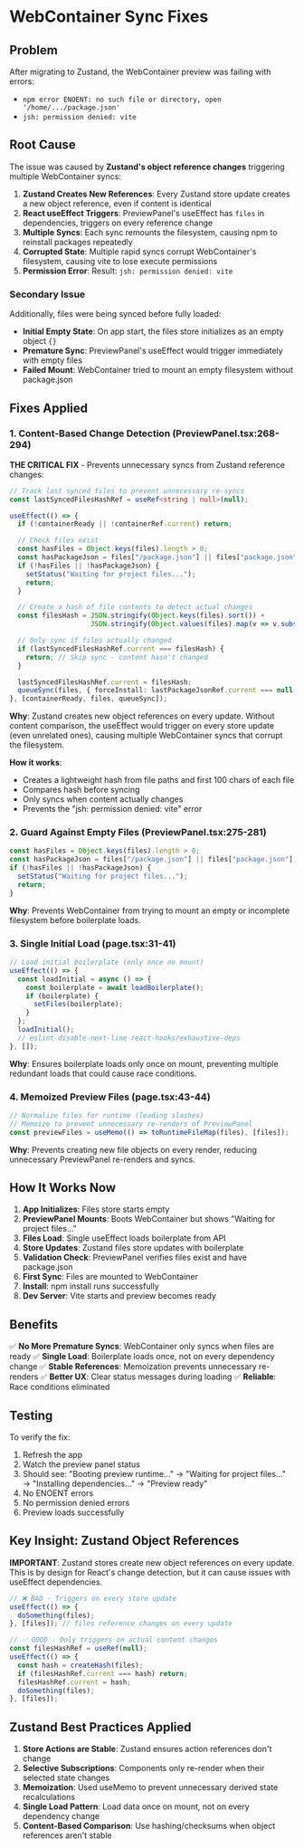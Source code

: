 # WebContainer Sync Fixes

## Problem
After migrating to Zustand, the WebContainer preview was failing with errors:
- `npm error ENOENT: no such file or directory, open '/home/.../package.json'`
- `jsh: permission denied: vite`

## Root Cause
The issue was caused by **Zustand's object reference changes** triggering multiple WebContainer syncs:

1. **Zustand Creates New References**: Every Zustand store update creates a new object reference, even if content is identical
2. **React useEffect Triggers**: PreviewPanel's useEffect has `files` in dependencies, triggers on every reference change
3. **Multiple Syncs**: Each sync remounts the filesystem, causing npm to reinstall packages repeatedly
4. **Corrupted State**: Multiple rapid syncs corrupt WebContainer's filesystem, causing vite to lose execute permissions
5. **Permission Error**: Result: `jsh: permission denied: vite`

### Secondary Issue
Additionally, files were being synced before fully loaded:
- **Initial Empty State**: On app start, the files store initializes as an empty object `{}`
- **Premature Sync**: PreviewPanel's useEffect would trigger immediately with empty files
- **Failed Mount**: WebContainer tried to mount an empty filesystem without package.json

## Fixes Applied

### 1. Content-Based Change Detection (PreviewPanel.tsx:268-294)
**THE CRITICAL FIX** - Prevents unnecessary syncs from Zustand reference changes:

```typescript
// Track last synced files to prevent unnecessary re-syncs
const lastSyncedFilesHashRef = useRef<string | null>(null);

useEffect(() => {
  if (!containerReady || !containerRef.current) return;

  // Check files exist
  const hasFiles = Object.keys(files).length > 0;
  const hasPackageJson = files["/package.json"] || files["package.json"];
  if (!hasFiles || !hasPackageJson) {
    setStatus("Waiting for project files...");
    return;
  }

  // Create a hash of file contents to detect actual changes
  const filesHash = JSON.stringify(Object.keys(files).sort()) +
                    JSON.stringify(Object.values(files).map(v => v.substring(0, 100)));

  // Only sync if files actually changed
  if (lastSyncedFilesHashRef.current === filesHash) {
    return; // Skip sync - content hasn't changed
  }

  lastSyncedFilesHashRef.current = filesHash;
  queueSync(files, { forceInstall: lastPackageJsonRef.current === null });
}, [containerReady, files, queueSync]);
```

**Why**: Zustand creates new object references on every update. Without content comparison, the useEffect would trigger on every store update (even unrelated ones), causing multiple WebContainer syncs that corrupt the filesystem.

**How it works**:
- Creates a lightweight hash from file paths and first 100 chars of each file
- Compares hash before syncing
- Only syncs when content actually changes
- Prevents the "jsh: permission denied: vite" error

### 2. Guard Against Empty Files (PreviewPanel.tsx:275-281)
```typescript
const hasFiles = Object.keys(files).length > 0;
const hasPackageJson = files["/package.json"] || files["package.json"];
if (!hasFiles || !hasPackageJson) {
  setStatus("Waiting for project files...");
  return;
}
```

**Why**: Prevents WebContainer from trying to mount an empty or incomplete filesystem before boilerplate loads.

### 3. Single Initial Load (page.tsx:31-41)
```typescript
// Load initial boilerplate (only once on mount)
useEffect(() => {
  const loadInitial = async () => {
    const boilerplate = await loadBoilerplate();
    if (boilerplate) {
      setFiles(boilerplate);
    }
  };
  loadInitial();
  // eslint-disable-next-line react-hooks/exhaustive-deps
}, []);
```

**Why**: Ensures boilerplate loads only once on mount, preventing multiple redundant loads that could cause race conditions.

### 4. Memoized Preview Files (page.tsx:43-44)
```typescript
// Normalize files for runtime (leading slashes)
// Memoize to prevent unnecessary re-renders of PreviewPanel
const previewFiles = useMemo(() => toRuntimeFileMap(files), [files]);
```

**Why**: Prevents creating new file objects on every render, reducing unnecessary PreviewPanel re-renders and syncs.

## How It Works Now

1. **App Initializes**: Files store starts empty
2. **PreviewPanel Mounts**: Boots WebContainer but shows "Waiting for project files..."
3. **Files Load**: Single useEffect loads boilerplate from API
4. **Store Updates**: Zustand files store updates with boilerplate
5. **Validation Check**: PreviewPanel verifies files exist and have package.json
6. **First Sync**: Files are mounted to WebContainer
7. **Install**: npm install runs successfully
8. **Dev Server**: Vite starts and preview becomes ready

## Benefits

✅ **No More Premature Syncs**: WebContainer only syncs when files are ready
✅ **Single Load**: Boilerplate loads once, not on every dependency change
✅ **Stable References**: Memoization prevents unnecessary re-renders
✅ **Better UX**: Clear status messages during loading
✅ **Reliable**: Race conditions eliminated

## Testing

To verify the fix:
1. Refresh the app
2. Watch the preview panel status
3. Should see: "Booting preview runtime..." → "Waiting for project files..." → "Installing dependencies..." → "Preview ready"
4. No ENOENT errors
5. No permission denied errors
6. Preview loads successfully

## Key Insight: Zustand Object References

**IMPORTANT**: Zustand stores create new object references on every update. This is by design for React's change detection, but it can cause issues with useEffect dependencies.

```typescript
// ❌ BAD - Triggers on every store update
useEffect(() => {
  doSomething(files);
}, [files]); // files reference changes on every update

// ✅ GOOD - Only triggers on actual content changes
const filesHashRef = useRef(null);
useEffect(() => {
  const hash = createHash(files);
  if (filesHashRef.current === hash) return;
  filesHashRef.current = hash;
  doSomething(files);
}, [files]);
```

## Zustand Best Practices Applied

1. **Store Actions are Stable**: Zustand ensures action references don't change
2. **Selective Subscriptions**: Components only re-render when their selected state changes
3. **Memoization**: Used useMemo to prevent unnecessary derived state recalculations
4. **Single Load Pattern**: Load data once on mount, not on every dependency change
5. **Content-Based Comparison**: Use hashing/checksums when object references aren't stable
